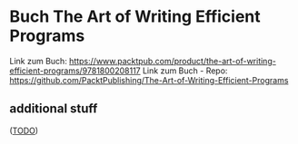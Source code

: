 Buch The Art of Writing Efficient Programs
==========================================

Link zum Buch: https://www.packtpub.com/product/the-art-of-writing-efficient-programs/9781800208117
Link zum Buch - Repo: https://github.com/PacktPublishing/The-Art-of-Writing-Efficient-Programs


additional stuff
----------------

([TODO](TODO.md))
